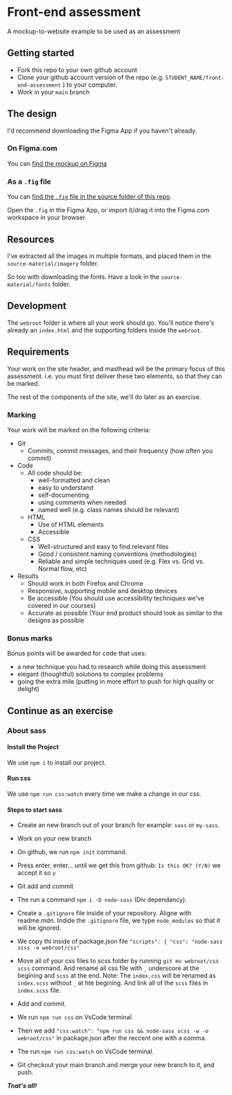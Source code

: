 # Front-end assessment

A mockup-to-website example to be used as an assessment

## Getting started

- Fork this repo to your own github account
- Clone your github account version of the repo (e.g. `STUDENT_NAME/front-end-assessment` ) to your computer.
- Work in your `main` branch

## The design

I'd recommend downloading the Figma App if you haven't already.

### On Figma.com

You can [find the mockup on Figma](https://www.figma.com/file/SC3HqLUP9hGBfn93mIwxkS/Sports-App-homepage-Responsive-Revised)

### As a `.fig` file

You can [find the `.fig` file in the source folder of this repo](source-materials/sports-app.fig).

Open the `.fig` in the Figma App, or import it/drag it into the Figma.com workspace in your browser.

## Resources

I've extracted all the images in multiple formats, and placed them in the `source-material/imagery` folder.

So too with downloading the fonts. Have a look in the `source-material/fonts` folder.

## Development

The `webroot` folder is where all your work should go. You'll notice there's already an `index.html` and the supporting folders inside the `webroot`.

## Requirements

Your work on the site header, and masthead will be the primary focus of this assessment.
i.e. you must first deliver these two elements, so that they can be marked.

The rest of the components of the site, we'll do later as an exercise.

### Marking

Your work will be marked on the following criteria:

- Git
  - Commits, commit messages, and their frequency (how often you commit)
- Code
  - All code should be:
    - well-formatted and clean
    - easy to understand
    - self-documenting
    - using comments when needed
    - named well (e.g. class names should be relevant)
  - HTML
    - Use of HTML elements
    - Accessible
  - CSS
    - Well-structured and easy to find relevant files
    - Good / consistent naming conventions (methodologies)
    - Reliable and simple techniques used (e.g. Flex vs. Grid vs. Normal flow, etc)
- Results
  - Should work in both Firefox and Chrome
  - Responsive, supporting mobile and desktop devices
  - Be accessible (You should use accessibility techniques we've covered in our courses)
  - Accurate as possible (Your end product should look as similar to the designs as possible

### Bonus marks

Bonus points will be awarded for code that uses:

- a new technique you had to research while doing this assessment
- elegant (thoughtful) solutions to complex problems
- going the extra mile (putting in more effort to push for high quality or delight)

<!-- *********************** -->

## Continue as an exercise
### About sass

#### Install the Project

We use `npm i` to install our project.

#### Run css

We use `npm run css:watch` every time we make a change in our css.

#### Steps to start sass

- Create an new branch out of your branch for example: `sass` or `my-sass`.
- Work on your new branch
- On github, we run `npm init` command.
- Press enter, enter... until we get this from github: `Is this OK? (Y/N)` we accept it so `y`
- Git add and commit
- The run a command `npm i -D node-sass` (Div dependancy).
- Create a `.gitignore` file inside of your repository. Aligne with readme.mdn. Indide the `.gitignore` file, we type `node_modules` so that it will be ignored.
- We copy thi inside of package.json file `"scripts": {
    "css": "node-sass scss -o webroot/css"`
- Move all of your css files to scss folder by running `git mv webroot/css scss` command. And rename all css file with `_` underscore at the begining and `scss` at the end. Note: The `index.css` will be renamed as `index.scss` without `_` at hte begining. And link all of the `scss` files in `index.scss` file.
- Add and commit.
- We run `npm run css` on VsCode terminal.
- Then we add `"css:watch": "npm run css && node-sass scss -w -o webroot/css"` in package.json after the reccent one with a comma.
- The run `npm run css:watch` on VsCode terminal.

- Git checkout your main branch and merge your new branch to it, and push.

***Tnat's all!***

